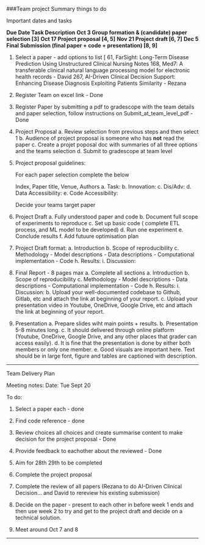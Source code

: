 ###Team project Summary things to do

Important dates and tasks

**Due Date   Task Description**
**Oct 3      Group formation & (candidate) paper selection [3]**
**Oct 17     Project proposal [4, 5]**
**Nov 21     Project draft [6, 7]**
**Dec 5      Final Submission (final paper + code + presentation) [8, 9]**


1. Select a paper  - add options to list [
61,  FarSight: Long-Term Disease Prediction Using Unstructured Clinical Nursing Notes 
168, Med7: A transferable clinical natural language processing model for electronic health records - David
267, AI-Driven Clinical Decision Support: Enhancing Disease Diagnosis Exploiting Patients Similarity - Rezana 


2. Register Team on excel link  - Done

3. Register Paper by submitting a pdf to gradescope with the team details and paper selection, follow instructions on Submit_at_team_level_pdf - Done 

4. Project Proposal 
	a. Review selection from previous steps and then select 1
	b. Audience of project proposal is someone who has **not** read the paper
	c. Create a projet poposal doc with summaries of all three  options and the teams selection 
	d. Submit to gradescope at team level

5. Project proposal guidelines:

	For each paper selection complete the below 

	Index, Paper title, Venue, Authors 
	a. Task: 
	b. Innovation: 
	c. Dis/Adv:
	d. Data Accessibility: 
	e. Code Accessibility:


	Decide your teams target paper


6. Project Draft 
	a. Fully understood paper and code
	b. Document full scope of experiments to reproduce
	c. Set up basic code  ( complete ETL process, and ML model to be developed)
	d. Run one experiment
	e. Conclude results
	f. Add futuure optimisation plan


7. Project Draft format:
	a. Introduction
	b. Scope of reproducibility
	c. Methodology
		- Model descriptions
		- Data descriptions
		- Computational implementation
		- Code
	h. Results:
	i. Discussion: 



8. Final Report - 8 pages max
	a. Complete all sections 
		a. Introduction
		b. Scope of reproducibility
		c. Methodology
			- Model descriptions
			- Data descriptions
			- Computational implementation
			- Code
		h. Results:
		i. Discussion: 
	b. Upload your well-documented codebase to Github, Gitlab, etc and attach the link at beginning of your report.
	c. Upload your presentation video in Youtube, OneDrive, Google Drive, etc and attach the link at beginning of your report.


9. Presentation
	a. Prepare slides wiht main points +  results. 
	b. Presentation  5-8 minutes long.
	c. It should delivered through online platform (Youtube, OneDrive, Google Drive, and any other places that grader can access easily).
	d. It is fine that the presentation is done by either both members or only one member.
	e. Good visuals are important here. Text should be in large font, figure and tables are captioned with description.



------


Team Delivery Plan


Meeting notes:
Date: Tue Sept 20

To do:
1. Select a paper each - done
2. Find code reference  - done
3. Review choices all choices and create summarise content to make decision for the project proposal - Done
4. Provide feedback to eachother about the reviewed - Done
5. Aim for 28th 29th to be completed

6. Complete the project proposal
7. Complete the review of all papers (Rezana to do AI-Driven Clinical Decision... and David to rereview his existing submission)
8. Decide on the paper - present to each other in before week 1 ends and then use week 2 to try and get to the project draft and decide on a technical solution. 
9. Meet around Oct 7 and 8 






-----